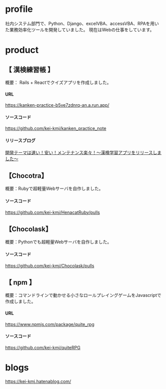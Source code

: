 # profile
社内システム部門で、Python、Django、excelVBA、accessVBA、RPAを用いた業務効率化ツールを開発していました。
現在はWebの仕事をしています。

# product
## 【 漢検練習帳 】  
概要： Rails + Reactでクイズアプリを作成しました。

#### URL
https://kanken-practice-b5ve7zdnrq-an.a.run.app/

#### ソースコード
https://github.com/kei-kmj/kanken_practice_note

#### リリースブログ
[開発テーマは速い！安い！メンテナンス楽々！～漢検学習アプリをリリースしました～](https://kei-kmj.hatenablog.com/draft/entry/i7uIn0z1J15X_f6vz54wvxS5mVY)

## 【Chocotra】
概要：Rubyで超軽量Webサーバを自作しました。

#### ソースコード
https://github.com/kei-kmj/HenacatRuby/pulls

## 【Chocolask】
概要：Pythonでも超軽量Webサーバを自作しました。

#### ソースコード
https://github.com/kei-kmj/Chocolask/pulls

## 【 npm 】
概要：コマンドラインで動かせる小さなロールプレイングゲームをJavascriptで作成しました。

#### URL
https://www.npmjs.com/package/quite_rpg

#### ソースコード
https://github.com/kei-kmj/quiteRPG


# blogs
https://kei-kmj.hatenablog.com/
